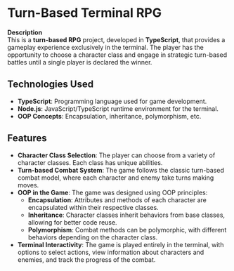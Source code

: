 # Turn-Based Terminal RPG

**Description**  
This is a **turn-based RPG** project, developed in **TypeScript**, that provides a gameplay experience exclusively in the terminal. The player has the opportunity to choose a character class and engage in strategic turn-based battles until a single player is declared the winner.

## Technologies Used

- **TypeScript**: Programming language used for game development.  
- **Node.js**: JavaScript/TypeScript runtime environment for the terminal.  
- **OOP Concepts**: Encapsulation, inheritance, polymorphism, etc.

##  Features

- **Character Class Selection**: The player can choose from a variety of character classes. Each class has unique abilities.
- **Turn-based Combat System**: The game follows the classic turn-based combat model, where each character and enemy take turns making moves.
- **OOP in the Game**: The game was designed using OOP principles:
  - **Encapsulation**: Attributes and methods of each character are encapsulated within their respective classes.
  - **Inheritance**: Character classes inherit behaviors from base classes, allowing for better code reuse.
  - **Polymorphism**: Combat methods can be polymorphic, with different behaviors depending on the character class.
- **Terminal Interactivity**: The game is played entirely in the terminal, with options to select actions, view information about characters and enemies, and track the progress of the combat.
